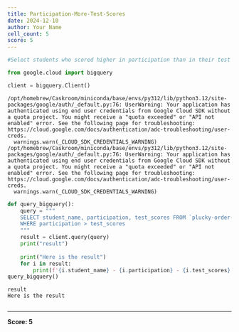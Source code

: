 ```yaml
---
title: Participation-More-Test-Scores
date: 2024-12-10
author: Your Name
cell_count: 5
score: 5
---
```


```python
#Select students who scored higher in participation than in their test scores.
```


```python
from google.cloud import bigquery
```


```python
client = bigquery.Client()
```

    /opt/homebrew/Caskroom/miniconda/base/envs/py312/lib/python3.12/site-packages/google/auth/_default.py:76: UserWarning: Your application has authenticated using end user credentials from Google Cloud SDK without a quota project. You might receive a "quota exceeded" or "API not enabled" error. See the following page for troubleshooting: https://cloud.google.com/docs/authentication/adc-troubleshooting/user-creds. 
      warnings.warn(_CLOUD_SDK_CREDENTIALS_WARNING)
    /opt/homebrew/Caskroom/miniconda/base/envs/py312/lib/python3.12/site-packages/google/auth/_default.py:76: UserWarning: Your application has authenticated using end user credentials from Google Cloud SDK without a quota project. You might receive a "quota exceeded" or "API not enabled" error. See the following page for troubleshooting: https://cloud.google.com/docs/authentication/adc-troubleshooting/user-creds. 
      warnings.warn(_CLOUD_SDK_CREDENTIALS_WARNING)



```python
def query_bigquery():
    query = """
    SELECT student_name, participation, test_scores FROM `plucky-order-444214-g8.student_data.student_data_madhuri` 
    WHERE participation > test_scores
    """
    result = client.query(query)
    print("result")
    
    print("Here is the result")
    for i in result:
        print(f'{i.student_name} - {i.participation} - {i.test_scores}')
query_bigquery()
```

    result
    Here is the result



```python

```


---
**Score: 5**
